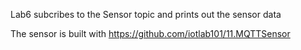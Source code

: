 
Lab6 subcribes to the Sensor topic and prints out the sensor data

The sensor is built with https://github.com/iotlab101/11.MQTTSensor
